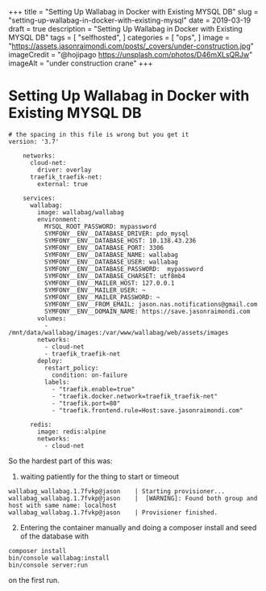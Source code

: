 +++
title = "Setting Up Wallabag in Docker with Existing MYSQL DB"
slug = "setting-up-wallabag-in-docker-with-existing-mysql"
date = 2019-03-19
draft = true
description = "Setting Up Wallabag in Docker with Existing MYSQL DB"
tags = [
    "selfhosted",
]
categories = [
    "ops",
]
image = "https://assets.jasonraimondi.com/posts/_covers/under-construction.jpg"
imageCredit = "@hojipago https://unsplash.com/photos/D46mXLsQRJw"
imageAlt = "under construction crane"
+++ 

# Setting Up Wallabag in Docker with Existing MYSQL DB
```
# the spacing in this file is wrong but you get it
version: '3.7'

    networks:
      cloud-net:
        driver: overlay
      traefik_traefik-net:
        external: true

    services:
      wallabag:
        image: wallabag/wallabag
        environment:
          MYSQL_ROOT_PASSWORD: mypassword
          SYMFONY__ENV__DATABASE_DRIVER: pdo_mysql
          SYMFONY__ENV__DATABASE_HOST: 10.138.43.236
          SYMFONY__ENV__DATABASE_PORT: 3306
          SYMFONY__ENV__DATABASE_NAME: wallabag
          SYMFONY__ENV__DATABASE_USER: wallabag
          SYMFONY__ENV__DATABASE_PASSWORD:  mypassword
          SYMFONY__ENV__DATABASE_CHARSET: utf8mb4
          SYMFONY__ENV__MAILER_HOST: 127.0.0.1
          SYMFONY__ENV__MAILER_USER: ~
          SYMFONY__ENV__MAILER_PASSWORD: ~
          SYMFONY__ENV__FROM_EMAIL: jason.nas.notifications@gmail.com
          SYMFONY__ENV__DOMAIN_NAME: https://save.jasonraimondi.com
        volumes:
          - /mnt/data/wallabag/images:/var/www/wallabag/web/assets/images 
        networks:
          - cloud-net
          - traefik_traefik-net
        deploy:
          restart_policy:
            condition: on-failure
          labels:
            - "traefik.enable=true"
            - "traefik.docker.network=traefik_traefik-net"
            - "traefik.port=80"
            - "traefik.frontend.rule=Host:save.jasonraimondi.com"

      redis:
        image: redis:alpine
        networks:
          - cloud-net
```


So the hardest part of this was:

1) waiting patiently for the thing to start or timeout

```
wallabag_wallabag.1.7fvkp@jason    | Starting provisioner...
wallabag_wallabag.1.7fvkp@jason    |  [WARNING]: Found both group and host with same name: localhost
wallabag_wallabag.1.7fvkp@jason    | Provisioner finished.
```

2) Entering the container manually and doing a composer install and seed of the database with 

```
composer install
bin/console wallabag:install
bin/console server:run
```

on the first run.
